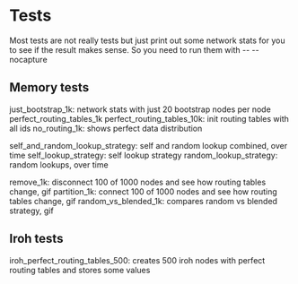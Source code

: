 # Tests

Most tests are not really tests but just print out some network stats for you
to see if the result makes sense. So you need to run them with -- --nocapture

## Memory tests

just_bootstrap_1k: network stats with just 20 bootstrap nodes per node
perfect_routing_tables_1k
perfect_routing_tables_10k: init routing tables with all ids
no_routing_1k: shows perfect data distribution

self_and_random_lookup_strategy: self and random lookup combined, over time
self_lookup_strategy: self lookup strategy
random_lookup_strategy: random lookups, over time

remove_1k: disconnect 100 of 1000 nodes and see how routing tables change, gif
partition_1k: connect 100 of 1000 nodes and see how routing tables change, gif
random_vs_blended_1k: compares random vs blended strategy, gif

## Iroh tests

iroh_perfect_routing_tables_500: creates 500 iroh nodes with perfect routing tables and stores some values
